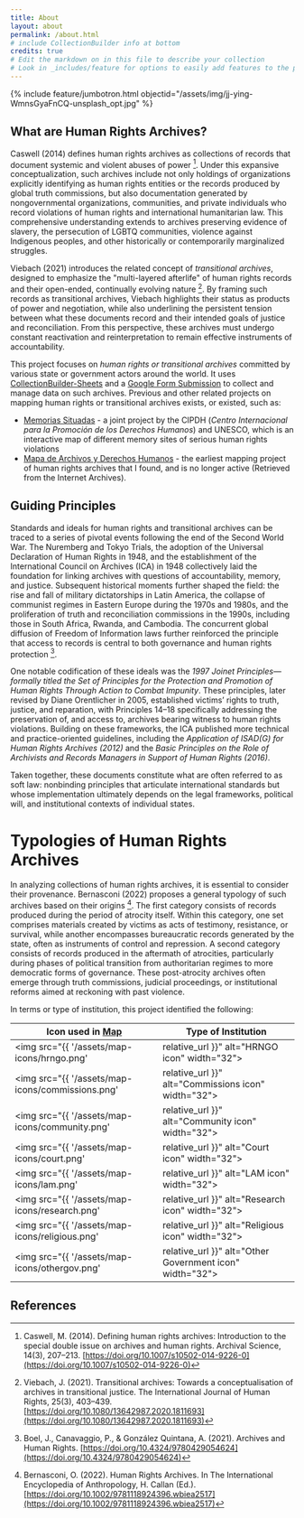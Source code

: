 ```yaml
---
title: About
layout: about
permalink: /about.html
# include CollectionBuilder info at bottom
credits: true
# Edit the markdown on in this file to describe your collection
# Look in _includes/feature for options to easily add features to the page
---
```


{% include feature/jumbotron.html objectid="/assets/img/jj-ying-WmnsGyaFnCQ-unsplash_opt.jpg" %}

## What are Human Rights Archives?

Caswell (2014) defines human rights archives as collections of records that document systemic and violent abuses of power [^1]. Under this expansive conceptualization, such archives include not only holdings of organizations explicitly identifying as human rights entities or the records produced by global truth commissions, but also documentation generated by nongovernmental organizations, communities, and private individuals who record violations of human rights and international humanitarian law. This comprehensive understanding extends to archives preserving evidence of slavery, the persecution of LGBTQ communities, violence against Indigenous peoples, and other historically or contemporarily marginalized struggles.

Viebach (2021) introduces the related concept of *transitional archives*, designed to emphasize the "multi-layered afterlife" of human rights records and their open-ended, continually evolving nature [^2]. By framing such records as transitional archives, Viebach highlights their status as products of power and negotiation, while also underlining the persistent tension between what these documents record and their intended goals of justice and reconciliation. From this perspective, these archives must undergo constant reactivation and reinterpretation to remain effective instruments of accountability.

This project focuses on *human rights or transitional archives* committed by various state or government actors around the world. It uses [CollectionBuilder-Sheets](https://collectionbuilder.github.io/sheets/) and a [Google Form Submission](https://bit.ly/hr-archives/) to collect and manage data on such archives. Previous and other related projects on mapping human rights or transitional archives exists, or existed, such as:
- [Memorias Situadas](https://www.cipdh.gob.ar/memorias-situadas/en/) - a joint project by the CIPDH (*Centro Internacional para la Promoción de los Derechos Humanos*) and UNESCO, which is an interactive map of different memory sites of serious human rights violations
- [Mapa de Archivos y Derechos Humanos](https://web.archive.org/web/20160305043212/http://archivistica.net/archivos_derechos_humanos.htm) - the earliest mapping project of human rights archives that I found, and is no longer active (Retrieved from the Internet Archives).

## Guiding Principles

Standards and ideals for human rights and transitional archives can be traced to a series of pivotal events following the end of the Second World War. The Nuremberg and Tokyo Trials, the adoption of the Universal Declaration of Human Rights in 1948, and the establishment of the International Council on Archives (ICA) in 1948 collectively laid the foundation for linking archives with questions of accountability, memory, and justice. Subsequent historical moments further shaped the field: the rise and fall of military dictatorships in Latin America, the collapse of communist regimes in Eastern Europe during the 1970s and 1980s, and the proliferation of truth and reconciliation commissions in the 1990s, including those in South Africa, Rwanda, and Cambodia. The concurrent global diffusion of Freedom of Information laws further reinforced the principle that access to records is central to both governance and human rights protection [^3].

One notable codification of these ideals was the *1997 Joinet Principles—formally titled the Set of Principles for the Protection and Promotion of Human Rights Through Action to Combat Impunity*. These principles, later revised by Diane Orentlicher in 2005, established victims’ rights to truth, justice, and reparation, with Principles 14–18 specifically addressing the preservation of, and access to, archives bearing witness to human rights violations. Building on these frameworks, the ICA published more technical and practice-oriented guidelines, including the *Application of ISAD(G) for Human Rights Archives (2012)* and the *Basic Principles on the Role of Archivists and Records Managers in Support of Human Rights (2016)*.

Taken together, these documents constitute what are often referred to as soft law: nonbinding principles that articulate international standards but whose implementation ultimately depends on the legal frameworks, political will, and institutional contexts of individual states.

# Typologies of Human Rights Archives
In analyzing collections of human rights archives, it is essential to consider their provenance. Bernasconi (2022) proposes a general typology of such archives based on their origins [^4]. The first category consists of records produced during the period of atrocity itself. Within this category, one set comprises materials created by victims as acts of testimony, resistance, or survival, while another encompasses bureaucratic records generated by the state, often as instruments of control and repression. A second category consists of records produced in the aftermath of atrocities, particularly during phases of political transition from authoritarian regimes to more democratic forms of governance. These post-atrocity archives often emerge through truth commissions, judicial proceedings, or institutional reforms aimed at reckoning with past violence.

In terms or type of institution, this project identified the following:

| Icon used in [Map](https://pvperez1.github.io/human-rights-archives/map.html) | Type of Institution |
| ------------------------------------------ | ----------------------------------- |
| <img src="{{ '/assets/map-icons/hrngo.png' | relative_url }}" alt="HRNGO icon" width="32"> | Human Rights and Non-government Organizations |
| <img src="{{ '/assets/map-icons/commissions.png' | relative_url }}" alt="Commissions icon" width="32"> | Truth, Reparations, and/or Memorialization Commissions |
| <img src="{{ '/assets/map-icons/community.png' | relative_url }}" alt="Community icon" width="32"> | Community-led, family, or individuals |
| <img src="{{ '/assets/map-icons/court.png' | relative_url }}" alt="Court icon" width="32"> | Tribunals and other courts |
| <img src="{{ '/assets/map-icons/lam.png' | relative_url }}" alt="LAM icon" width="32"> | Public library, archives, or museum |
| <img src="{{ '/assets/map-icons/research.png' | relative_url }}" alt="Research icon" width="32"> | University or research institute |
| <img src="{{ '/assets/map-icons/religious.png' | relative_url }}" alt="Religious icon" width="32"> | Religious Sector |
| <img src="{{ '/assets/map-icons/othergov.png' | relative_url }}" alt="Other Government icon" width="32"> | Other government agencies |

## References

[^1]: Caswell, M. (2014). Defining human rights archives: Introduction to the special double issue on archives and human rights. Archival Science, 14(3), 207–213. [https://doi.org/10.1007/s10502-014-9226-0](https://doi.org/10.1007/s10502-014-9226-0)

[^2]: Viebach, J. (2021). Transitional archives: Towards a conceptualisation of archives in transitional justice. The International Journal of Human Rights, 25(3), 403–439. [https://doi.org/10.1080/13642987.2020.1811693](https://doi.org/10.1080/13642987.2020.1811693)

[^3]: Boel, J., Canavaggio, P., & González Quintana, A. (2021). Archives and Human Rights. [https://doi.org/10.4324/9780429054624](https://doi.org/10.4324/9780429054624)

[^4]: Bernasconi, O. (2022). Human Rights Archives. In The International Encyclopedia of Anthropology, H. Callan (Ed.). [https://doi.org/10.1002/9781118924396.wbiea2517](https://doi.org/10.1002/9781118924396.wbiea2517)

